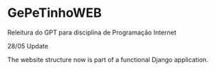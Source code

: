 # GePeTinhoWEB
Releitura do GPT para disciplina de Programação Internet

28/05 Update

The website structure now is part of a functional Django application.